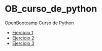 # OB_curso_de_python
OpenBootcamp Curso de Python

- [Ejercicio 1](EjerciciosTema1)
- [Ejercicio 2](EjerciciosTema2)
- [Ejercicio 3](EjerciciosTema3)
